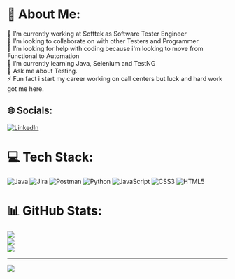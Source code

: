 # 💫 About Me:
🔭 I’m currently working at Softtek as Software Tester Engineer <br>👯 I’m looking to collaborate on with other Testers and Programmer<br>🤝 I’m looking for help with coding because i'm looking to move from  Functional to Automation<br>🌱 I’m currently learning Java, Selenium and TestNG<br>💬 Ask me about Testing.<br>⚡ Fun fact i start my career working on call centers but luck and hard work got me here.


## 🌐 Socials:
[![LinkedIn](https://img.shields.io/badge/LinkedIn-%230077B5.svg?logo=linkedin&logoColor=white)](https://linkedin.com/in/https://www.linkedin.com/in/emmanuel-ponce-8bb6a71a4/) 

# 💻 Tech Stack:
![Java](https://img.shields.io/badge/java-%23ED8B00.svg?style=for-the-badge&logo=java&logoColor=white) ![Jira](https://img.shields.io/badge/jira-%230A0FFF.svg?style=for-the-badge&logo=jira&logoColor=white) ![Postman](https://img.shields.io/badge/Postman-FF6C37?style=for-the-badge&logo=postman&logoColor=white) ![Python](https://img.shields.io/badge/python-3670A0?style=for-the-badge&logo=python&logoColor=ffdd54) ![JavaScript](https://img.shields.io/badge/javascript-%23323330.svg?style=for-the-badge&logo=javascript&logoColor=%23F7DF1E) ![CSS3](https://img.shields.io/badge/css3-%231572B6.svg?style=for-the-badge&logo=css3&logoColor=white) ![HTML5](https://img.shields.io/badge/html5-%23E34F26.svg?style=for-the-badge&logo=html5&logoColor=white)
# 📊 GitHub Stats:
![](https://github-readme-stats.vercel.app/api?username=Phelpas15&theme=radical&hide_border=false&include_all_commits=false&count_private=false)<br/>
![](https://github-readme-streak-stats.herokuapp.com/?user=Phelpas15&theme=radical&hide_border=false)<br/>
![](https://github-readme-stats.vercel.app/api/top-langs/?username=Phelpas15&theme=radical&hide_border=false&include_all_commits=false&count_private=false&layout=compact)

---
[![](https://visitcount.itsvg.in/api?id=Phelpas15&icon=0&color=0)](https://visitcount.itsvg.in)

<!-- Proudly created with GPRM ( https://gprm.itsvg.in ) -->
